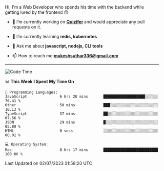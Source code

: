 Hi, I'm a Web Developer who spends his time with the backend while getting lured by the frontend 😜

- 🔭 I’m currently working on **[Quizifer](https://github.com/SutharMukesh/Quizifer/)** and would appreciate any pull requests on it.

- 🌱 I’m currently learning **redis, kubernetes**

- 💬 Ask me about **javascript, nodejs, CLI tools**

- 📫 How to reach me **mukeshsuthar336@gmail.com**

---
<!--START_SECTION:waka-->
![Code Time](http://img.shields.io/badge/Code%20Time-2%2C359%20hrs%2019%20mins-blue)

📊 **This Week I Spent My Time On** 

```text
💬 Programming Languages: 
JavaScript               6 hrs 20 mins       ███████████████████░░░░░░   76.41 % 
Other                    50 mins             ███░░░░░░░░░░░░░░░░░░░░░░   10.13 % 
TypeScript               37 mins             ██░░░░░░░░░░░░░░░░░░░░░░░   07.56 % 
JSON                     29 mins             █░░░░░░░░░░░░░░░░░░░░░░░░   05.89 % 
HTML                     0 secs              ░░░░░░░░░░░░░░░░░░░░░░░░░   00.01 % 

💻 Operating System: 
Mac                      8 hrs 17 mins       █████████████████████████   100.00 % 
```


 Last Updated on 02/07/2023 01:58:20 UTC
<!--END_SECTION:waka-->
